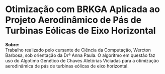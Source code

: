 # Otimização com BRKGA Aplicada ao Projeto Aerodinâmico de Pás de Turbinas Eólicas de Eixo Horizontal

**Sobre:**  
Trabalho realizado pelo cursante de Ciência da Computação, Wercton Barbosa, sob orientação da Drª Anna Paula. O algoritmo em questão faz uso do Algotimo Genético de Chaves Aletórias Viciadas para a otimização aerodinâmica de pás de turbinas eólicas de eixo horizontal.

